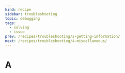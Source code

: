 ```yaml
---
kind: recipe
sidebar: troubleshooting
topic: debugging
tags:
  - solving
  - issue
prev: /recipes/troubleshooting/2-getting-information/
next: /recipes/troubleshooting/4-miscellaneous/
---
```


# A

